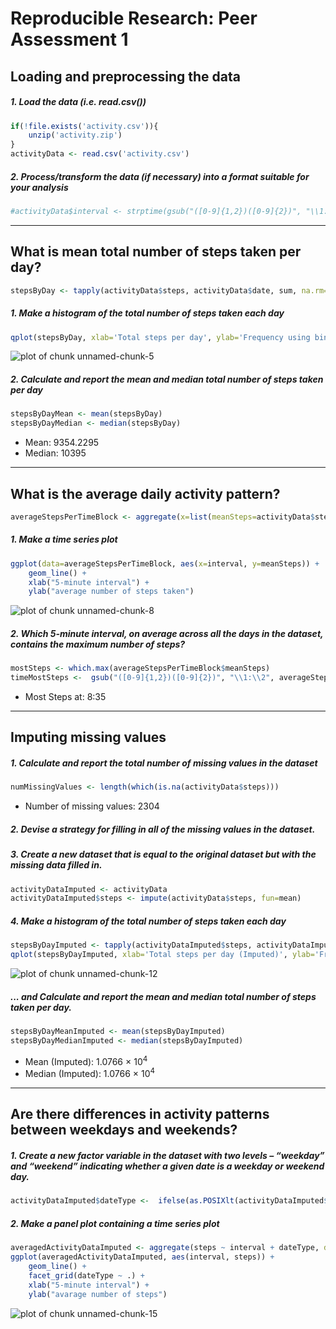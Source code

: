 # Reproducible Research: Peer Assessment 1



## Loading and preprocessing the data
##### 1. Load the data (i.e. read.csv())

```r
if(!file.exists('activity.csv')){
    unzip('activity.zip')
}
activityData <- read.csv('activity.csv')
```
##### 2. Process/transform the data (if necessary) into a format suitable for your analysis

```r
#activityData$interval <- strptime(gsub("([0-9]{1,2})([0-9]{2})", "\\1:\\2", activityData$interval), format='%H:%M')
```

-----

## What is mean total number of steps taken per day?

```r
stepsByDay <- tapply(activityData$steps, activityData$date, sum, na.rm=TRUE)
```

##### 1. Make a histogram of the total number of steps taken each day

```r
qplot(stepsByDay, xlab='Total steps per day', ylab='Frequency using binwith 500', binwidth=500)
```

![plot of chunk unnamed-chunk-5](figure/unnamed-chunk-5.png) 

##### 2. Calculate and report the mean and median total number of steps taken per day

```r
stepsByDayMean <- mean(stepsByDay)
stepsByDayMedian <- median(stepsByDay)
```
* Mean: 9354.2295
* Median:  10395

-----

## What is the average daily activity pattern?

```r
averageStepsPerTimeBlock <- aggregate(x=list(meanSteps=activityData$steps), by=list(interval=activityData$interval), FUN=mean, na.rm=TRUE)
```

##### 1. Make a time series plot

```r
ggplot(data=averageStepsPerTimeBlock, aes(x=interval, y=meanSteps)) +
    geom_line() +
    xlab("5-minute interval") +
    ylab("average number of steps taken") 
```

![plot of chunk unnamed-chunk-8](figure/unnamed-chunk-8.png) 

##### 2. Which 5-minute interval, on average across all the days in the dataset, contains the maximum number of steps?

```r
mostSteps <- which.max(averageStepsPerTimeBlock$meanSteps)
timeMostSteps <-  gsub("([0-9]{1,2})([0-9]{2})", "\\1:\\2", averageStepsPerTimeBlock[mostSteps,'interval'])
```

* Most Steps at: 8:35

----

## Imputing missing values
##### 1. Calculate and report the total number of missing values in the dataset 

```r
numMissingValues <- length(which(is.na(activityData$steps)))
```

* Number of missing values: 2304

##### 2. Devise a strategy for filling in all of the missing values in the dataset.
##### 3. Create a new dataset that is equal to the original dataset but with the missing data filled in.

```r
activityDataImputed <- activityData
activityDataImputed$steps <- impute(activityData$steps, fun=mean)
```


##### 4. Make a histogram of the total number of steps taken each day 

```r
stepsByDayImputed <- tapply(activityDataImputed$steps, activityDataImputed$date, sum)
qplot(stepsByDayImputed, xlab='Total steps per day (Imputed)', ylab='Frequency using binwith 500', binwidth=500)
```

![plot of chunk unnamed-chunk-12](figure/unnamed-chunk-12.png) 

##### ... and Calculate and report the mean and median total number of steps taken per day. 

```r
stepsByDayMeanImputed <- mean(stepsByDayImputed)
stepsByDayMedianImputed <- median(stepsByDayImputed)
```
* Mean (Imputed): 1.0766 &times; 10<sup>4</sup>
* Median (Imputed):  1.0766 &times; 10<sup>4</sup>


----

## Are there differences in activity patterns between weekdays and weekends?
##### 1. Create a new factor variable in the dataset with two levels – “weekday” and “weekend” indicating whether a given date is a weekday or weekend day.


```r
activityDataImputed$dateType <-  ifelse(as.POSIXlt(activityDataImputed$date)$wday %in% c(0,6), 'weekend', 'weekday')
```

##### 2. Make a panel plot containing a time series plot


```r
averagedActivityDataImputed <- aggregate(steps ~ interval + dateType, data=activityDataImputed, mean)
ggplot(averagedActivityDataImputed, aes(interval, steps)) + 
    geom_line() + 
    facet_grid(dateType ~ .) +
    xlab("5-minute interval") + 
    ylab("avarage number of steps")
```

![plot of chunk unnamed-chunk-15](figure/unnamed-chunk-15.png) 

